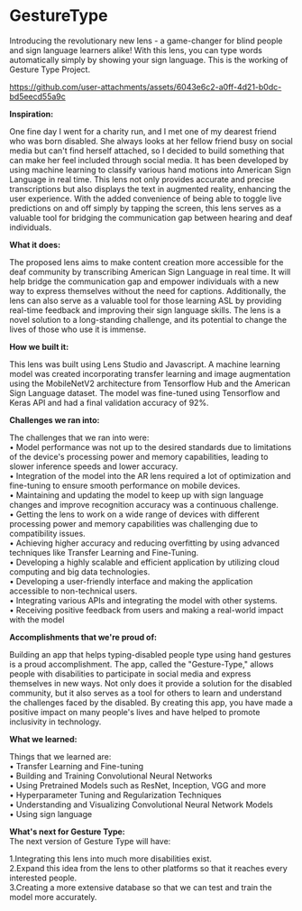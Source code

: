 # GestureType
Introducing the revolutionary new lens - a game-changer for blind people and sign language learners alike! With this lens, you can type words automatically simply by showing your sign language.
This is the working of Gesture Type Project.

https://github.com/user-attachments/assets/6043e6c2-a0ff-4d21-b0dc-bd5eecd55a9c



**Inspiration:**<br />

One fine day I went for a charity run, and I met one of my dearest friend who was born disabled. She always looks at her fellow friend busy on social media but can't find herself attached, so I decided to build something that can make her feel included through social media. It has been developed by using machine learning to classify various hand motions into American Sign Language in real time. This lens not only provides accurate and precise transcriptions but also displays the text in augmented reality, enhancing the user experience. With the added convenience of being able to toggle live predictions on and off simply by tapping the screen, this lens serves as a valuable tool for bridging the communication gap between hearing and deaf individuals.

**What it does:**

The proposed lens aims to make content creation more accessible for the deaf community by transcribing American Sign Language in real time. It will help bridge the communication gap and empower individuals with a new way to express themselves without the need for captions. Additionally, the lens can also serve as a valuable tool for those learning ASL by providing real-time feedback and improving their sign language skills. The lens is a novel solution to a long-standing challenge, and its potential to change the lives of those who use it is immense.

**How we built it:**<br />

This lens was built using Lens Studio and Javascript. A machine learning model was created incorporating transfer learning and image augmentation using the MobileNetV2 architecture from Tensorflow Hub and the American Sign Language dataset. The model was fine-tuned using Tensorflow and Keras API and had a final validation accuracy of 92%.

**Challenges we ran into:**<br />

The challenges that we ran into were:<br /> • Model performance was not up to the desired standards due to limitations of the device's processing power and memory capabilities, leading to slower inference speeds and lower accuracy. <br />• Integration of the model into the AR lens required a lot of optimization and fine-tuning to ensure smooth performance on mobile devices. <br />• Maintaining and updating the model to keep up with sign language changes and improve recognition accuracy was a continuous challenge. <br />• Getting the lens to work on a wide range of devices with different processing power and memory capabilities was challenging due to compatibility issues. <br />• Achieving higher accuracy and reducing overfitting by using advanced techniques like Transfer Learning and Fine-Tuning.<br /> • Developing a highly scalable and efficient application by utilizing cloud computing and big data technologies.<br /> • Developing a user-friendly interface and making the application accessible to non-technical users.<br /> • Integrating various APIs and integrating the model with other systems.<br /> • Receiving positive feedback from users and making a real-world impact with the model

**Accomplishments that we're proud of:** <br />

Building an app that helps typing-disabled people type using hand gestures is a proud accomplishment. The app, called the "Gesture-Type," allows people with disabilities to participate in social media and express themselves in new ways. Not only does it provide a solution for the disabled community, but it also serves as a tool for others to learn and understand the challenges faced by the disabled. By creating this app, you have made a positive impact on many people's lives and have helped to promote inclusivity in technology.

**What we learned:**<br />

Things that we learned are: <br />
• Transfer Learning and Fine-tuning<br /> • Building and Training Convolutional Neural Networks<br /> • Using Pretrained Models such as ResNet, Inception, VGG and more <br />• Hyperparameter Tuning and Regularization Techniques<br /> • Understanding and Visualizing Convolutional Neural Network Models<br /> • Using sign language

**What's next for Gesture Type:**<br />
The next version of Gesture Type will have:<br />

1.Integrating this lens into much more disabilities exist.<br />
2.Expand this idea from the lens to other platforms so that it reaches every interested people.<br />
3.Creating a more extensive database so that we can test and train the model more accurately.<br />
